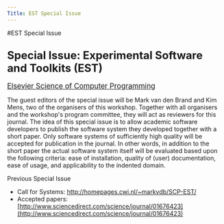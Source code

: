 ```yaml
---
Title: EST Special Issue
---
```

#EST Special Issue
## <big>Special Issue: Experimental Software and Toolkits (EST)</big>

<big>[Elsevier Science of Computer Programming](http://www.elsevier.com/wps/find/journaldescription.cws_home/505623/description#description)</big>

The guest editors of the special issue will be Mark van den Brand and Kim Mens, two of the organisers of this workshop. Together with all organisers and the workshop's program committee, they will act as reviewers for this journal. The idea of this special issue is to allow academic software developers to publish the software system they developed together with a short paper. Only software systems of sufficiently high quality will be accepted for publication in the journal. In other words, in addition to the short paper the actual software system itself will be evaluated based upon the following criteria: ease of installation, quality of (user) documentation, ease of usage, and applicability to the indented domain.

Previous Special Issue

- Call for Systems: http://homepages.cwi.nl/~markvdb/SCP-EST/
- Accepted papers: [http://www.sciencedirect.com/science/journal/01676423](http://www.sciencedirect.com/science/journal/01676423)
